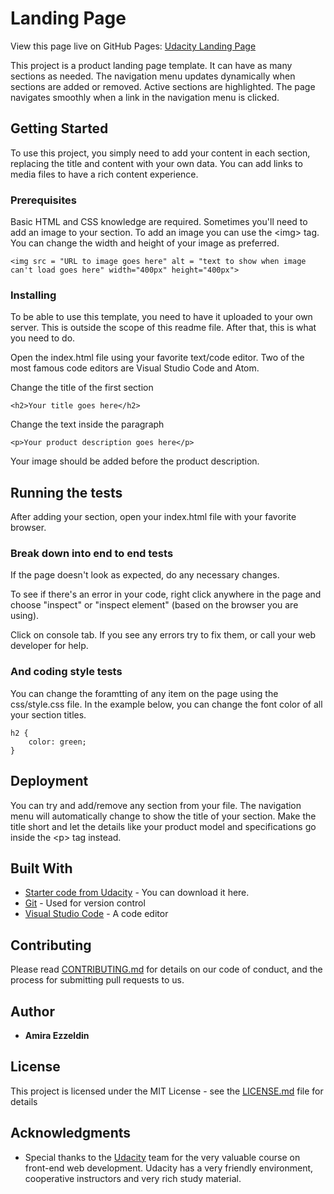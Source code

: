# Landing Page

View this page live on GitHub Pages: 
[Udacity Landing Page]( https://amira-ezz-eldin.github.io/Udacity-landing-page/)

This project is a product landing page template. It can have as many sections as needed. The navigation menu updates dynamically when sections are added or removed. Active sections are highlighted. The page navigates smoothly when a link in the navigation menu is clicked.

## Getting Started

To use this project, you simply need to add your content in each section, replacing the title and content with your own data. You can add links to media files to have a rich content experience.

### Prerequisites

Basic HTML and CSS knowledge are required. Sometimes you'll need to add an image to your section. To add an image you can use the \<img> tag. You can change the width and height of your image as preferred.

```
<img src = "URL to image goes here" alt = "text to show when image can't load goes here" width="400px" height="400px">
```


### Installing

To be able to use this template, you need to have it uploaded to your own server. This is outside the scope of this readme file. After that, this is what you need to do.

Open the index.html file using your favorite text/code editor. Two of the most famous code editors are Visual Studio Code and Atom.

Change the title of the first section

```
<h2>Your title goes here</h2>
```

Change the text inside the paragraph

```
<p>Your product description goes here</p>
```

Your image should be added before the product description.

## Running the tests

After adding your section, open your index.html file with your favorite browser. 

### Break down into end to end tests

If the page doesn't look as expected, do any necessary changes. 

To see if there's an error in your code, right click anywhere in the page and choose "inspect" or "inspect element" (based on the browser you are using). 

Click on console tab. If you see any errors try to fix them, or call your web developer for help.


### And coding style tests

You can change the foramtting of any item on the page using the css/style.css file. In the example below, you can change the font color of all your section titles.

```
h2 {
    color: green;
}
```

## Deployment

You can try and add/remove any section from your file. The navigation menu will automatically change to show the title of your section. Make the title short and let the details like your product model and specifications go inside the \<p> tag instead.

## Built With

* [Starter code from Udacity](https://github.com/udacity/fend/tree/refresh-2019/projects/landing-page) - You can download it here.
* [Git](https://git-scm.com/) - Used for version control
* [Visual Studio Code](https://code.visualstudio.com/) - A code editor

## Contributing

Please read [CONTRIBUTING.md](CONTRIBUTING.md) for details on our code of conduct, and the process for submitting pull requests to us.
## Author

* **Amira Ezzeldin** 

## License

This project is licensed under the MIT License - see the [LICENSE.md](LICENSE.md) file for details

## Acknowledgments

* Special thanks to the [Udacity](https://www.udacity.com/) team for the very valuable course on front-end web development. Udacity has a very friendly environment, cooperative instructors and very rich study material.
